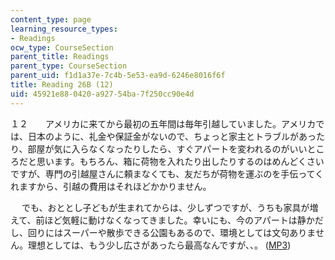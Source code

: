 ```yaml
---
content_type: page
learning_resource_types:
- Readings
ocw_type: CourseSection
parent_title: Readings
parent_type: CourseSection
parent_uid: f1d1a37e-7c4b-5e53-ea9d-6246e8016f6f
title: Reading 26B (12)
uid: 45921e88-0420-a927-54ba-7f250cc90e4d
---
```


１２　　アメリカに来てから最初の五年間は毎年引越していました。アメリカでは、日本のように、礼金や保証金がないので、ちょっと家主とトラブルがあったり、部屋が気に入らなくなったりしたら、すぐアパートを変われるのがいいところだと思います。もちろん、箱に荷物を入れたり出したりするのはめんどくさい ですが、専門の引越屋さんに頼まなくても、友だちが荷物を運ぶのを手伝ってくれますから、引越の費用はそれほどかかりません。

　 でも、おととし子どもが生まれてからは、少しずつですが、うちも家具が増えて、前ほど気軽に動けなくなってきました。幸いにも、今のアパートは静かだし、回りにはスーパーや散歩できる公園もあるので、環境としては文句ありません。理想としては、もう少し広さがあったら最高なんですが、、。 ([MP3](/ans7870/21f/21f.505/f05/audio/Lesson26B-12.mp3))